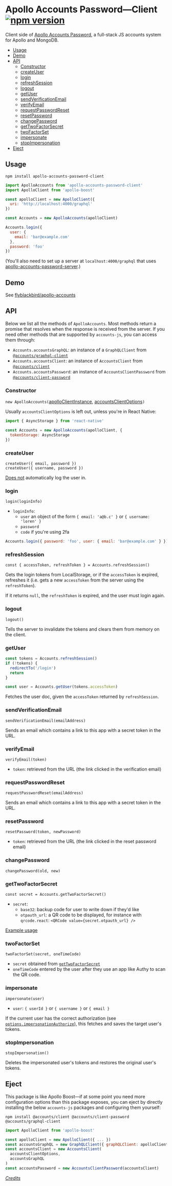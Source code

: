 # Apollo Accounts Password—Client [![npm version](https://badge.fury.io/js/apollo-accounts-password-client.svg)](https://www.npmjs.com/package/apollo-accounts-password-client)

Client side of [Apollo Accounts Password](https://github.com/flyblackbird/apollo-accounts), a full-stack JS accounts system for Apollo and MongoDB.

<!-- START doctoc generated TOC please keep comment here to allow auto update -->
<!-- DON'T EDIT THIS SECTION, INSTEAD RE-RUN doctoc TO UPDATE -->


- [Usage](#usage)
- [Demo](#demo)
- [API](#api)
  - [Constructor](#constructor)
  - [createUser](#createuser)
  - [login](#login)
  - [refreshSession](#refreshsession)
  - [logout](#logout)
  - [getUser](#getuser)
  - [sendVerificationEmail](#sendverificationemail)
  - [verifyEmail](#verifyemail)
  - [requestPasswordReset](#requestpasswordreset)
  - [resetPassword](#resetpassword)
  - [changePassword](#changepassword)
  - [getTwoFactorSecret](#gettwofactorsecret)
  - [twoFactorSet](#twofactorset)
  - [impersonate](#impersonate)
  - [stopImpersonation](#stopimpersonation)
- [Eject](#eject)

<!-- END doctoc generated TOC please keep comment here to allow auto update -->

## Usage

`npm install apollo-accounts-password-client`

```js
import ApolloAccounts from 'apollo-accounts-password-client'
import ApolloClient from 'apollo-boost'

const apolloClient = new ApolloClient({
  uri: 'http://localhost:4000/graphql'
})

const Accounts = new ApolloAccounts(apolloClient)

Accounts.login({
  user: {
    email: 'bar@example.com'
  },
  password: 'foo'
})
```

(You'll also need to set up a server at `localhost:4000/graphql` that uses [apollo-accounts-password-server](https://github.com/flyblackbird/apollo-accounts/tree/master/server).)

## Demo

See [flyblackbird/apollo-accounts](https://github.com/flyblackbird/apollo-accounts/#demo)

## API

Below we list all the methods of `ApolloAccounts`. Most methods return a promise that resolves when the response is received from the server. If you need other methods that are supported by `accounts-js`, you can access them through:
  - `Accounts.accountsGraphQL`: an instance of a `GraphQLClient` from [`@accounts/graphql-client`](https://github.com/accounts-js/accounts/tree/master/packages/graphql-client)
  - `Accounts.accountsClient`: an instance of `AccountsClient` from [`@accounts/client`](https://github.com/accounts-js/accounts/tree/master/packages/client)
  - `Accounts.accountsPassword`: an instance of `AccountsClientPassword` from [`@accounts/client-password`](https://github.com/accounts-js/accounts/tree/master/packages/client-password)

### Constructor

`new ApolloAccounts(`[apolloClientInstance](https://www.apollographql.com/docs/react/api/apollo-client.html#apollo-client), [accountsClientOptions](https://github.com/accounts-js/accounts/blob/master/packages/client/src/types/options.ts)`)`

Usually `accountsClientOptions` is left out, unless you're in React Native:

```js
import { AsyncStorage } from 'react-native'

const Accounts = new ApolloAccounts(apolloClient, {
  tokenStorage: AsyncStorage
})
```

### createUser

```
createUser({ email, password })
createUser({ username, password })
```

[Does not](https://github.com/accounts-js/accounts/issues/377) automatically log the user in.

### login 

`login(loginInfo)`

- `loginInfo`:
  - `user` an object of the form `{ email: 'a@b.c' }` or `{ username: 'loren' }`
  - `password`
  - `code` if you're using 2fa

```js
Accounts.login({ password: 'foo', user: { email: 'bar@example.com' } })
```

### refreshSession

`const { accessToken, refreshToken } = Accounts.refreshSession()` 

Gets the login tokens from LocalStorage, or if the `accessToken` is expired, refreshes it (i.e. gets a new `accessToken` from the server using the `refreshToken`).

If it returns `null`, the `refreshToken` is expired, and the user must login again.

### logout

`logout()`

Tells the server to invalidate the tokens and clears them from memory on the client.

### getUser

```js
const tokens = Accounts.refreshSession()
if (!tokens) {
  redirectTo('/login')
  return
}

const user = Accounts.getUser(tokens.accessToken)
```

Fetches the user doc, given the `accessToken` returned by `refreshSession`.

### sendVerificationEmail

`sendVerificationEmail(emailAddress)`

Sends an email which contains a link to this app with a secret token in the URL.

### verifyEmail

`verifyEmail(token)`

- `token`: retrieved from the URL (the link clicked in the verification email)

### requestPasswordReset

`requestPasswordReset(emailAddress)`

Sends an email which contains a link to this app with a secret token in the URL.

### resetPassword

`resetPassword(token, newPassword)`

- `token`: retrieved from the URL (the link clicked in the reset password email)

### changePassword

`changePassword(old, new)`

### getTwoFactorSecret

`const secret = Accounts.getTwoFactorSecret()`

- `secret`: 
  - `base32`: backup code for user to write down if they'd like
  - `otpauth_url`: a QR code to be displayed, for instance with `qrcode.react`: `<QRCode value={secret.otpauth_url} />`

[Example usage](https://github.com/flyblackbird/apollo-accounts/tree/master/demo/web/src/TwoFactor.js)

### twoFactorSet

`twoFactorSet(secret, oneTimeCode)`

- `secret` obtained from [`getTwoFactorSecret`](#getTwoFactorSecret)
- `oneTimeCode` entered by the user after they use an app like Authy to scan the QR code.

### impersonate

`impersonate(user)`

- `user`: `{ userId }` or `{ username }` or `{ email }`

If the current user has the correct authorization (see [`options.impersonationAuthorize`](https://github.com/flyblackbird/apollo-accounts/tree/master/server#createapolloaccounts)), this fetches and saves the target user's tokens.

### stopImpersonation

`stopImpersonation()`

Deletes the impersonated user's tokens and restores the original user's tokens.

## Eject

This package is like Apollo Boost—if at some point you need more configuration options than this package exposes, you can eject by directly installing the below `accounts-js` packages and configuring them yourself:

`npm install @accounts/client @accounts/client-password  @accounts/graphql-client`

```js
import ApolloClient from 'apollo-boost'

const apolloClient = new ApolloClient({ ... })
const accountsGraphQL = new GraphQLClient({ graphQLClient: apolloClient })
const accountsClient = new AccountsClient(
  accountsClientOptions,
  accountsGraphQL
)
const accountsPassword = new AccountsClientPassword(accountsClient)
```

[*Credits*](https://github.com/flyblackbird/apollo-accounts/#credits)